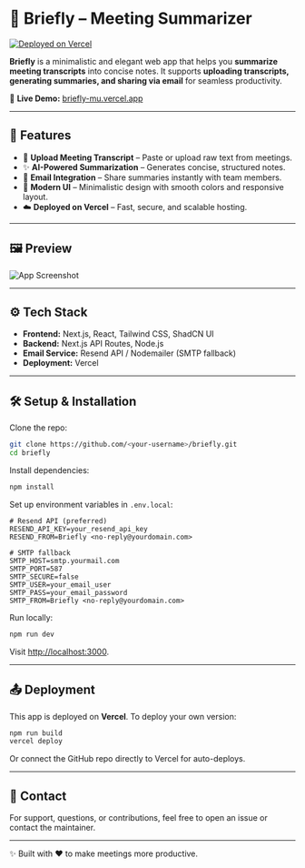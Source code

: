 
# 📝 Briefly – Meeting Summarizer

[![Deployed on Vercel](https://img.shields.io/badge/Deployed%20on-Vercel-black?logo=vercel)](https://briefly-mu.vercel.app/)

**Briefly** is a minimalistic and elegant web app that helps you **summarize meeting transcripts** into concise notes.
It supports **uploading transcripts, generating summaries, and sharing via email** for seamless productivity.

🔗 **Live Demo:** [briefly-mu.vercel.app](https://briefly-mu.vercel.app/)

---

## 🚀 Features

* 🎤 **Upload Meeting Transcript** – Paste or upload raw text from meetings.
* ✨ **AI-Powered Summarization** – Generates concise, structured notes.
* 📧 **Email Integration** – Share summaries instantly with team members.
* 🎨 **Modern UI** – Minimalistic design with smooth colors and responsive layout.
* ☁️ **Deployed on Vercel** – Fast, secure, and scalable hosting.

---

## 🖼️ Preview

![App Screenshot](https://i.ibb.co/5Tqx9p7/briefly-preview.png) <!-- Replace with your real screenshot if needed -->

---

## ⚙️ Tech Stack

* **Frontend:** Next.js, React, Tailwind CSS, ShadCN UI
* **Backend:** Next.js API Routes, Node.js
* **Email Service:** Resend API / Nodemailer (SMTP fallback)
* **Deployment:** Vercel

---

## 🛠️ Setup & Installation

Clone the repo:

```bash
git clone https://github.com/<your-username>/briefly.git
cd briefly
```

Install dependencies:

```bash
npm install
```

Set up environment variables in `.env.local`:

```env
# Resend API (preferred)
RESEND_API_KEY=your_resend_api_key
RESEND_FROM=Briefly <no-reply@yourdomain.com>

# SMTP fallback
SMTP_HOST=smtp.yourmail.com
SMTP_PORT=587
SMTP_SECURE=false
SMTP_USER=your_email_user
SMTP_PASS=your_email_password
SMTP_FROM=Briefly <no-reply@yourdomain.com>
```

Run locally:

```bash
npm run dev
```

Visit [http://localhost:3000](http://localhost:3000).

---

## 📤 Deployment

This app is deployed on **Vercel**. To deploy your own version:

```bash
npm run build
vercel deploy
```

Or connect the GitHub repo directly to Vercel for auto-deploys.

---

## 📧 Contact

For support, questions, or contributions, feel free to open an issue or contact the maintainer.

---

✨ Built with ❤️ to make meetings more productive.


